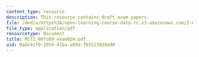 ```yaml
---
content_type: resource
description: This resource contains draft exam papers.
file: /media/https%3A/open-learning-course-data-rc.s3.amazonaws.com/2-007-design-and-manufacturing-i-spring-2009/0adc4cf0205941baa09af655139d4a90_MIT2_007s09_exam02A.pdf
file_type: application/pdf
resourcetype: Document
title: MIT2_007s09_exam02A.pdf
uid: 0adc4cf0-2059-41ba-a09a-f655139d4a90
---
```

